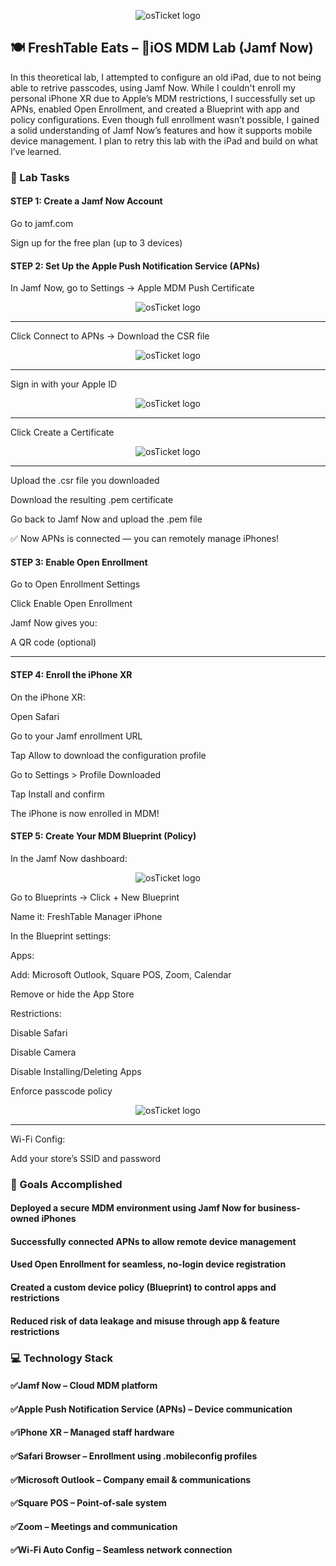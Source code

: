 <p align="center">
<img src="https://i.imgur.com/BZQuTqx.png" alt="osTicket logo"/>
</p>

## 🍽️ FreshTable Eats – 📱iOS MDM Lab (Jamf Now)

In this theoretical lab, I attempted to configure an old iPad, due to not being able to retrive passcodes, using Jamf Now. While I couldn't enroll my personal iPhone XR due to Apple’s MDM restrictions, I successfully set up APNs, enabled Open Enrollment, and created a Blueprint with app and policy configurations. Even though full enrollment wasn’t possible, I gained a solid understanding of Jamf Now’s features and how it supports mobile device management. I plan to retry this lab with the iPad and build on what I’ve learned.

### 🧪 Lab Tasks
#### STEP 1: Create a Jamf Now Account
Go to jamf.com

Sign up for the free plan (up to 3 devices)

#### STEP 2: Set Up the Apple Push Notification Service (APNs)
In Jamf Now, go to Settings → Apple MDM Push Certificate

<p align="center">
<img src="https://i.imgur.com/U96TSh1.png" alt="osTicket logo"/>
</p>

***

Click Connect to APNs → Download the CSR file

<p align="center">
<img src="https://i.imgur.com/s1uPgnc.png" alt="osTicket logo"/>
</p>

***

Sign in with your Apple ID

<p align="center">
<img src="https://i.imgur.com/mVtsXzh.png" alt="osTicket logo"/>
</p>

***

Click Create a Certificate

<p align="center">
<img src="https://i.imgur.com/knwmbsd.png" alt="osTicket logo"/>
</p>

***

Upload the .csr file you downloaded

Download the resulting .pem certificate

Go back to Jamf Now and upload the .pem file

✅ Now APNs is connected — you can remotely manage iPhones!

#### STEP 3: Enable Open Enrollment
Go to Open Enrollment Settings

Click Enable Open Enrollment

Jamf Now gives you:

A QR code (optional)

***

#### STEP 4: Enroll the iPhone XR
On the iPhone XR:

Open Safari

Go to your Jamf enrollment URL

Tap Allow to download the configuration profile

Go to Settings > Profile Downloaded

Tap Install and confirm

The iPhone is now enrolled in MDM!

#### STEP 5: Create Your MDM Blueprint (Policy)
In the Jamf Now dashboard:

<p align="center">
<img src="https://i.imgur.com/7ay7obN.png" alt="osTicket logo"/>
</p>

Go to Blueprints → Click + New Blueprint

Name it: FreshTable Manager iPhone

In the Blueprint settings:

Apps:

Add: Microsoft Outlook, Square POS, Zoom, Calendar

Remove or hide the App Store

Restrictions:

Disable Safari

Disable Camera

Disable Installing/Deleting Apps

Enforce passcode policy

<p align="center">
<img src="https://i.imgur.com/KJzycDI.png" alt="osTicket logo"/>
</p>

*** 

Wi-Fi Config:

Add your store’s SSID and password

### 🎯 Goals Accomplished
#### Deployed a secure MDM environment using Jamf Now for business-owned iPhones

#### Successfully connected APNs to allow remote device management

#### Used Open Enrollment for seamless, no-login device registration

#### Created a custom device policy (Blueprint) to control apps and restrictions

#### Reduced risk of data leakage and misuse through app & feature restrictions

### 💻 Technology Stack
#### ✅Jamf Now – Cloud MDM platform

#### ✅Apple Push Notification Service (APNs) – Device communication

#### ✅iPhone XR – Managed staff hardware

#### ✅Safari Browser – Enrollment using .mobileconfig profiles

#### ✅Microsoft Outlook – Company email & communications

#### ✅Square POS – Point-of-sale system

#### ✅Zoom – Meetings and communication

#### ✅Wi-Fi Auto Config – Seamless network connection

